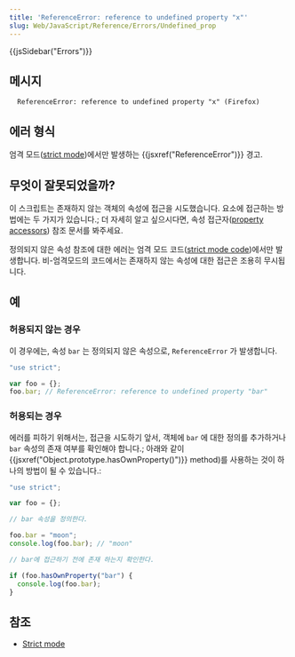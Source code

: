 ```yaml
---
title: 'ReferenceError: reference to undefined property "x"'
slug: Web/JavaScript/Reference/Errors/Undefined_prop
---
```

{{jsSidebar("Errors")}}

## 메시지

```
  ReferenceError: reference to undefined property "x" (Firefox)
```

## 에러 형식

엄격 모드([strict mode](/en-US/docs/Web/JavaScript/Reference/Strict_mode))에서만 발생하는 {{jsxref("ReferenceError")}} 경고.

## 무엇이 잘못되었을까?

이 스크립트는 존재하지 않는 객체의 속성에 접근을 시도했습니다. 요소에 접근하는 방법에는 두 가지가 있습니다.; 더 자세히 알고 싶으시다면, 속성 접근자([property accessors](https://developer.mozilla.org/en-US/docs/Web/JavaScript/Reference/Operators/Property_Accessors)) 참조 문서를 봐주세요.

정의되지 않은 속성 참조에 대한 에러는 엄격 모드 코드([strict mode code](https://developer.mozilla.org/en-US/docs/Web/JavaScript/Reference/Strict_mode))에서만 발생합니다. 비-엄격모드의 코드에서는 존재하지 않는 속성에 대한 접근은 조용히 무시됩니다.

## 예

### 허용되지 않는 경우

이 경우에는, 속성 `bar` 는 정의되지 않은 속성으로, `ReferenceError` 가 발생합니다.

```js example-bad
"use strict";

var foo = {};
foo.bar; // ReferenceError: reference to undefined property "bar"
```

### 허용되는 경우

에러를 피하기 위해서는, 접근을 시도하기 앞서, 객체에 `bar` 에 대한 정의를 추가하거나 `bar` 속성의 존재 여부를 확인해야 합니다.; 아래와 같이 {{jsxref("Object.prototype.hasOwnProperty()")}} method)를 사용하는 것이 하나의 방법이 될 수 있습니다.:

```js example-good
"use strict";

var foo = {};

// bar 속성을 정의한다.

foo.bar = "moon";
console.log(foo.bar); // "moon"

// bar에 접근하기 전에 존재 하는지 확인한다.

if (foo.hasOwnProperty("bar") {
  console.log(foo.bar);
}
```

## 참조

- [Strict mode](/en-US/docs/Web/JavaScript/Reference/Strict_mode)
